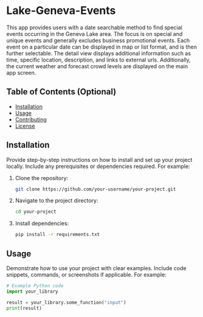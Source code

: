 # Lake-Geneva-Events
This app provides users with a date searchable method to find special events occurring in the Geneva Lake area.  The focus is on special and unique events and generally excludes business promotional events.  Each event on a particular date can be displayed in map or list format, and is then further selectable.  The detail view displays additional information such as time, specific location, description, and links to external urls.  Additionally, the current weather and forecast crowd levels are displayed on the main app screen.

## Table of Contents (Optional)
*   [Installation](#installation)
*   [Usage](#usage)
*   [Contributing](#contributing)
*   [License](#license)

## Installation

Provide step-by-step instructions on how to install and set up your project locally.  Include any prerequisites or dependencies required. For example:

1.  Clone the repository:
    ```bash
    git clone https://github.com/your-username/your-project.git
    ```
2.  Navigate to the project directory:
    ```bash
    cd your-project
    ```
3.  Install dependencies:
    ```bash
    pip install -r requirements.txt 
    ```

## Usage

Demonstrate how to use your project with clear examples. Include code snippets, commands, or screenshots if applicable. For example:

```python
# Example Python code
import your_library

result = your_library.some_function("input")
print(result)
